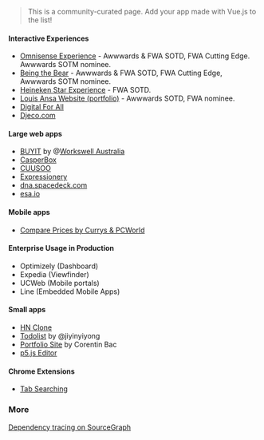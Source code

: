 > This is a community-curated page. Add your app made with Vue.js to the list!

#### Interactive Experiences

- [Omnisense Experience](http://omnisense.net) - Awwwards & FWA SOTD, FWA Cutting Edge. Awwwards SOTM nominee.
- [Being the Bear](https://danslapeaudelours.canalplus.fr/en/) - Awwwards & FWA SOTD, FWA Cutting Edge, Awwwards SOTM nominee.
- [Heineken Star Experience](http://www.starexperience.fr/) - FWA SOTD.
- [Louis Ansa Website (portfolio)](http://louisansa.com) - Awwwards SOTD, FWA nominee.
- [Digital For All](http://www.digitalforallnow.com/en/experience)
- [Djeco.com](http://www.djeco.com/en)

#### Large web apps

* [BUYIT](http://bt.workswell.com.au) by @[Workswell Australia](http://workswell.com.au)
* [CasperBox](https://www.casperbox.com)
* [CUUSOO](https://cuusoo.com)
* [Expressionery](https://www.expressionery.com)
* [dna.spacedeck.com](https://dna.spacedeck.com)
* [esa.io](https://esa.io/)

#### Mobile apps

* [Compare Prices by Currys & PCWorld](https://play.google.com/store/apps/details?id=uk.co.dixons.compareprices&hl=en)

#### Enterprise Usage in Production

- Optimizely (Dashboard)
- Expedia (Viewfinder)
- UCWeb (Mobile portals)
- Line (Embedded Mobile Apps)

#### Small apps

* [HN Clone](http://yyx990803.github.io/vue-hackernews)
* [Todolist](https://github.com/jiyinyiyong/todolist) by @jiyinyiyong
* [Portfolio Site](http://corentinbac.com/) by Corentin Bac
* [p5.js Editor](https://github.com/processing/p5.js-editor)

#### Chrome Extensions

* [Tab Searching](https://github.com/jiyinyiyong/tab-searching)

### More

[Dependency tracing on SourceGraph](https://sourcegraph.com/github.com/yyx990803/vue/$network/dependents)